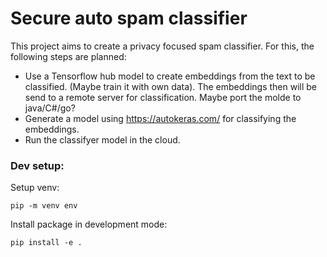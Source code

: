 # Secure auto spam classifier

This project aims to create a privacy focused spam classifier. For this, the following steps are planned:

- Use a Tensorflow hub model to create embeddings from the text to be classified. (Maybe train it with own data). The embeddings then will be send to a remote server for classification. Maybe port the molde to java/C#/go?
- Generate a model using https://autokeras.com/  for classifying the embeddings.
- Run the classifyer model in the cloud.

### Dev setup:
Setup venv:

```pip -m venv env```

Install package in development mode:

``pip install -e .``

